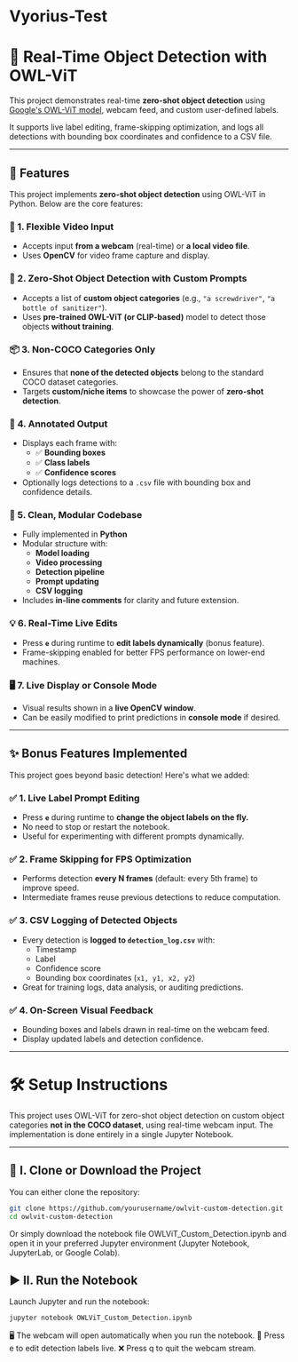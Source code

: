 # Vyorius-Test

# 🦉 Real-Time Object Detection with OWL-ViT

This project demonstrates real-time **zero-shot object detection** using [Google's OWL-ViT model](https://huggingface.co/google/owlvit-base-patch32), webcam feed, and custom user-defined labels. 

It supports live label editing, frame-skipping optimization, and logs all detections with bounding box coordinates and confidence to a CSV file.

---

## 🔑 Features

This project implements **zero-shot object detection** using OWL-ViT in Python. Below are the core features:

### 🎥 1. Flexible Video Input
- Accepts input **from a webcam** (real-time) or **a local video file**.
- Uses **OpenCV** for video frame capture and display.

### 🧠 2. Zero-Shot Object Detection with Custom Prompts
- Accepts a list of **custom object categories** (e.g., `"a screwdriver"`, `"a bottle of sanitizer"`).
- Uses **pre-trained OWL-ViT (or CLIP-based)** model to detect those objects **without training**.

### 📦 3. Non-COCO Categories Only
- Ensures that **none of the detected objects** belong to the standard COCO dataset categories.
- Targets **custom/niche items** to showcase the power of **zero-shot detection**.

### 📏 4. Annotated Output
- Displays each frame with:
  - ✅ **Bounding boxes**
  - ✅ **Class labels**
  - ✅ **Confidence scores**
- Optionally logs detections to a `.csv` file with bounding box and confidence details.

### 🧹 5. Clean, Modular Codebase
- Fully implemented in **Python**
- Modular structure with:
  - **Model loading**
  - **Video processing**
  - **Detection pipeline**
  - **Prompt updating**
  - **CSV logging**
- Includes **in-line comments** for clarity and future extension.

### 💡 6. Real-Time Live Edits
- Press **`e`** during runtime to **edit labels dynamically** (bonus feature).
- Frame-skipping enabled for better FPS performance on lower-end machines.

### 🖥️ 7. Live Display or Console Mode
- Visual results shown in a **live OpenCV window**.
- Can be easily modified to print predictions in **console mode** if desired.

---


## ✨ Bonus Features Implemented

This project goes beyond basic detection! Here's what we added:

### ✅ 1. **Live Label Prompt Editing**
- Press **`e`** during runtime to **change the object labels on the fly.**
- No need to stop or restart the notebook.
- Useful for experimenting with different prompts dynamically.

### ✅ 2. **Frame Skipping for FPS Optimization**
- Performs detection **every N frames** (default: every 5th frame) to improve speed.
- Intermediate frames reuse previous detections to reduce computation.

### ✅ 3. **CSV Logging of Detected Objects**
- Every detection is **logged to `detection_log.csv`** with:
  - Timestamp
  - Label
  - Confidence score
  - Bounding box coordinates (`x1, y1, x2, y2`)
- Great for training logs, data analysis, or auditing predictions.

### ✅ 4. **On-Screen Visual Feedback**
- Bounding boxes and labels drawn in real-time on the webcam feed.
- Display updated labels and detection confidence.

---


# 🛠️ Setup Instructions

This project uses OWL-ViT for zero-shot object detection on custom object categories **not in the COCO dataset**, using real-time webcam input. The implementation is done entirely in a single Jupyter Notebook.

---

## 📁 I. Clone or Download the Project

You can either clone the repository:

```bash
git clone https://github.com/yourusername/owlvit-custom-detection.git
cd owlvit-custom-detection
```
Or simply download the notebook file OWLViT_Custom_Detection.ipynb and open it in your preferred Jupyter environment (Jupyter Notebook, JupyterLab, or Google Colab).


## ▶️ II. Run the Notebook
Launch Jupyter and run the notebook:

```bash
jupyter notebook OWLViT_Custom_Detection.ipynb
```
🖥️ The webcam will open automatically when you run the notebook.
🔁 Press e to edit detection labels live.
❌ Press q to quit the webcam stream.
